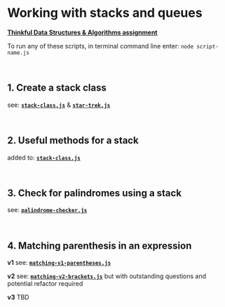 # Working with stacks and queues

**[Thinkful Data Structures & Algorithms assignment](https://courses.thinkful.com/dsa-v1/checkpoint/6#assignment)**

To run any of these scripts, in terminal command line enter: `node script-name.js`

<br />

## 1. Create a stack class

see: [**`stack-class.js`**](https://github.com/artificialarea/DSA-Stack-and-Queue/blob/main/stack-class.js) & [**`star-trek.js`**](https://github.com/artificialarea/DSA-Stack-and-Queue/blob/main/star-trek.js)



<br /> 

## 2. Useful methods for a stack

added to: [**`stack-class.js`**](https://github.com/artificialarea/DSA-Stack-and-Queue/blob/main/stack-class.js)



<br /> 

## 3. Check for palindromes using a stack

see: [**`palindrome-checker.js`**](https://github.com/artificialarea/DSA-Stack-and-Queue/blob/main/palindrome-checker.js)



<br /> 

## 4. Matching parenthesis in an expression


**v1** see: [**`matching-v1-parentheses.js`**](https://github.com/artificialarea/DSA-Stack-and-Queue/blob/main/matching-v1-parentheses.js)

**v2** see: [**`matching-v2-brackets.js`**](https://github.com/artificialarea/DSA-Stack-and-Queue/blob/main/matching-v2-brackets.js) but with outstanding questions and potential refactor required

**v3** TBD















